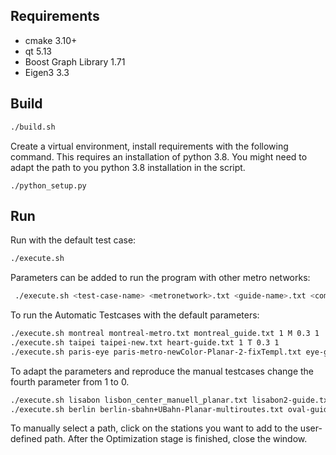 ## Requirements

+ cmake 3.10+
+ qt 5.13
+ Boost Graph Library 1.71
+ Eigen3 3.3 



## Build 

```bash
./build.sh
```

Create a virtual environment, install requirements with the following command. This requires an installation of python 3.8. You might need to adapt the path to you python 3.8 installation in the script.
```
./python_setup.py
```



## Run

Run with the default test case:

```bash
./execute.sh
```



Parameters can be added to run the program with other metro networks: 

```bash
 ./execute.sh <test-case-name> <metronetwork>.txt <guide-name>.txt <compute automatically>
```



To run the Automatic Testcases with the default parameters:

```bash
./execute.sh montreal montreal-metro.txt montreal_guide.txt 1 M 0.3 1
./execute.sh taipei taipei-new.txt heart-guide.txt 1 T 0.3 1
./execute.sh paris-eye paris-metro-newColor-Planar-2-fixTempl.txt eye-guide-smaller.txt 1 PaE 0.3 1
```



To adapt the parameters and reproduce the manual testcases change the fourth parameter from 1 to 0. 

```bash
./execute.sh lisabon lisbon_center_manuell_planar.txt lisabon2-guide.txt 0 
./execute.sh berlin berlin-sbahn+UBahn-Planar-multiroutes.txt oval-guide.txt berlinSUOval 0
```

To manually select a path, click on the stations you want to add to the user-defined path. After the Optimization stage is finished, close the window.

